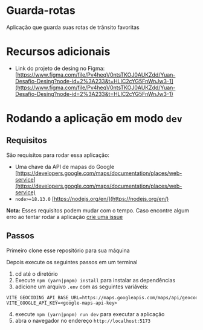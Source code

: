 # Guarda-rotas

Aplicação que guarda suas rotas de trânsito favoritas


# Recursos adicionais

- Link do projeto de desing no Figma: [https://www.figma.com/file/Pv4heqV0ntsTKOJ0AUKZdd/Yuan-Desafio-Desing?node-id=2%3A233&t=HLIC2cYG5FnWnJw3-1](https://www.figma.com/file/Pv4heqV0ntsTKOJ0AUKZdd/Yuan-Desafio-Desing?node-id=2%3A233&t=HLIC2cYG5FnWnJw3-1)

# Rodando a aplicação em modo `dev`

## Requisitos

São requisitos para rodar essa aplicação:

- Uma chave da API de mapas do Google
  [https://developers.google.com/maps/documentation/places/web-service](https://developers.google.com/maps/documentation/places/web-service)
- `node>=18.13.0` [https://nodejs.org/en/](https://nodejs.org/en/) 

**Nota:** Esses requisitos podem mudar com o tempo. Caso encontre algum erro ao
tentar rodar a aplicação [crie uma issue](https://github.com/JP-Go/yuan-solucoes-desafio/issues/new) 


## Passos
Primeiro clone esse repositório para sua máquina

Depois execute os seguintes passos em um terminal

1. cd até o diretório
1. Execute `npm (yarn|pnpm) install` para instalar as dependências
1. adicione um arquivo `.env` com as seguintes variáveis:
  ```
  VITE_GEOCODING_API_BASE_URL=https://maps.googleapis.com/maps/api/geocode/json
  VITE_GOOGLE_API_KEY=<google-maps-api-key>
  ```
4. execute `npm (yarn|pnpm) run dev` para executar a aplicação
4. abra o navegador no endereço `http://localhost:5173`
